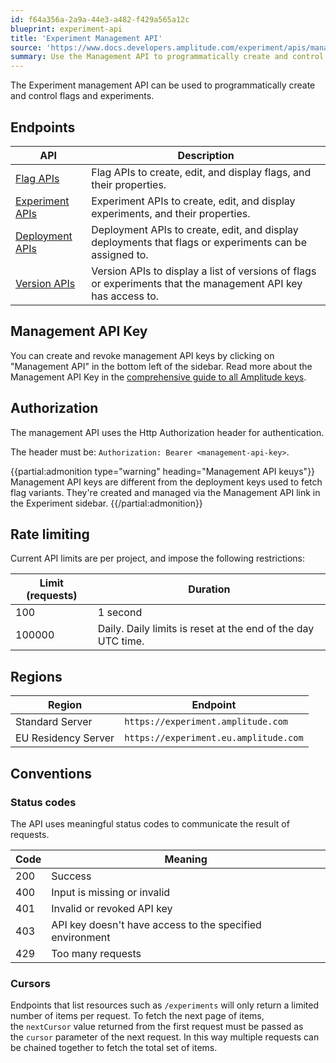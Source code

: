 ```yaml
---
id: f64a356a-2a9a-44e3-a482-f429a565a12c
blueprint: experiment-api
title: 'Experiment Management API'
source: 'https://www.docs.developers.amplitude.com/experiment/apis/management-api/'
summary: Use the Management API to programmatically create and control flags and experiments.
---
```

The Experiment management API can be used to programmatically create and control flags and experiments.

## Endpoints

| <div class="big-column">API</div> | Description |
| --- | --- |
|[Flag APIs](/docs/apis/experiment/experiment-management-api-flags)| Flag APIs to create, edit, and display flags, and their properties.  |
|[Experiment APIs](/docs/apis/experiment/experiment-management-api-experiments)| Experiment APIs to create, edit, and display experiments, and their properties.  |
|[Deployment APIs](/docs/apis/experiment/experiment-management-api-deployments)| Deployment APIs to create, edit, and display deployments that flags or experiments can be assigned to. |
|[Version APIs](/docs/apis/experiment/experiment-management-api-version-endpoints)| Version APIs to display a list of versions of flags or experiments that the management API key has access to. |


## Management API Key

You can create and revoke management API keys by clicking on "Management API" in the bottom left of the sidebar. Read more about the Management API Key in the [comprehensive guide to all Amplitude keys](/docs/apis/keys-and-tokens).

## Authorization

The management API uses the Http Authorization header for authentication.

The header must be: `Authorization: Bearer <management-api-key>`.

{{partial:admonition type="warning" heading="Management API keuys"}}
Management API keys are different from the deployment keys used to fetch flag variants. They're created and managed via the Management API link in the Experiment sidebar.
{{/partial:admonition}}

## Rate limiting

Current API limits are per project, and impose the following restrictions:

| Limit (requests) | Duration |
| --- | --- |
| 100 | 1 second |
| 100000 | Daily. Daily limits is reset at the end of the day UTC time. |

## Regions

| Region | Endpoint |
| --- | --- |
| Standard Server | `https://experiment.amplitude.com` |
| EU Residency Server | `https://experiment.eu.amplitude.com` |

## Conventions

### Status codes

The API uses meaningful status codes to communicate the result of requests.

| Code | Meaning |
| --- | --- |
| 200 | Success |
| 400 | Input is missing or invalid |
| 401 | Invalid or revoked API key |
| 403 | API key doesn't have access to the specified environment |
| 429 |Too many requests |

### Cursors

Endpoints that list resources such as `/experiments` will only return a limited number of items per request. To fetch the next page of items, the `nextCursor` value returned from the first request must be passed as the `cursor` parameter of the next request. In this way multiple requests can be chained together to fetch the total set of items.
